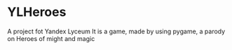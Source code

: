 # YLHeroes
A project fot Yandex Lyceum
It is a game, made by using pygame, a parody on Heroes of might and magic
